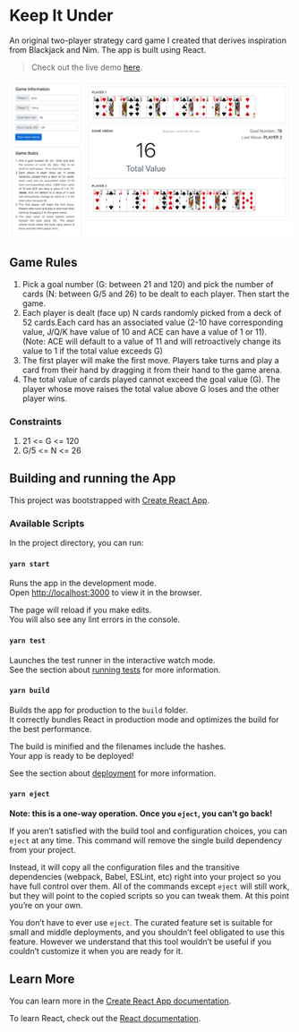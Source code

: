 # Keep It Under

An original two-player strategy card game I created that derives inspiration from Blackjack and Nim. The app is built using React.

> Check out the live demo [here](https://samarthtambad.github.io/keep-it-under/).

<img style="display: block;margin:auto;" src="screenshot.png">

## Game Rules

1. Pick a goal number (G: between 21 and 120) and pick the number of cards (N: between G/5 and 26) to be dealt to each player. Then start the game.
2. Each player is dealt (face up) N cards randomly picked from a deck of 52 cards.Each card has an associated value (2-10 have corresponding value, J/Q/K have value of 10 and ACE can have a value of 1 or 11). (Note: ACE will default to a value of 11 and will retroactively change its value to 1 if the total value exceeds G)
3. The first player will make the first move. Players take turns and play a card from their hand by dragging it from their hand to the game arena.
4. The total value of cards played cannot exceed the goal value (G). The player whose move raises the total value above G loses and the other player wins.

### Constraints

1. 21 <= G <= 120
2. G/5 <= N <= 26

## Building and running the App

This project was bootstrapped with [Create React App](https://github.com/facebook/create-react-app).

### Available Scripts

In the project directory, you can run:

#### `yarn start`

Runs the app in the development mode.\
Open [http://localhost:3000](http://localhost:3000) to view it in the browser.

The page will reload if you make edits.\
You will also see any lint errors in the console.

#### `yarn test`

Launches the test runner in the interactive watch mode.\
See the section about [running tests](https://facebook.github.io/create-react-app/docs/running-tests) for more information.

#### `yarn build`

Builds the app for production to the `build` folder.\
It correctly bundles React in production mode and optimizes the build for the best performance.

The build is minified and the filenames include the hashes.\
Your app is ready to be deployed!

See the section about [deployment](https://facebook.github.io/create-react-app/docs/deployment) for more information.

#### `yarn eject`

**Note: this is a one-way operation. Once you `eject`, you can’t go back!**

If you aren’t satisfied with the build tool and configuration choices, you can `eject` at any time. This command will remove the single build dependency from your project.

Instead, it will copy all the configuration files and the transitive dependencies (webpack, Babel, ESLint, etc) right into your project so you have full control over them. All of the commands except `eject` will still work, but they will point to the copied scripts so you can tweak them. At this point you’re on your own.

You don’t have to ever use `eject`. The curated feature set is suitable for small and middle deployments, and you shouldn’t feel obligated to use this feature. However we understand that this tool wouldn’t be useful if you couldn’t customize it when you are ready for it.

## Learn More

You can learn more in the [Create React App documentation](https://facebook.github.io/create-react-app/docs/getting-started).

To learn React, check out the [React documentation](https://reactjs.org/).

